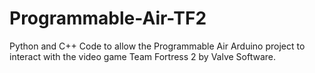 # Programmable-Air-TF2
Python and C++ Code to allow the Programmable Air Arduino project to interact with the video game Team Fortress 2 by Valve Software.
